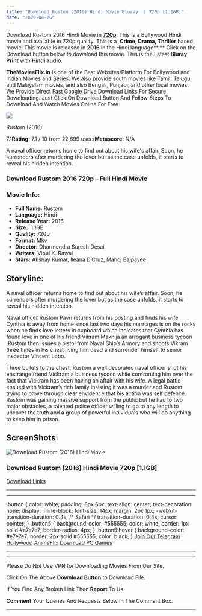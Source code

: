 ```yaml
---
title: "Download Rustom (2016) Hindi Movie Bluray || 720p [1.1GB]"
date: "2020-04-26"
---
```


Download Rustom 2016 Hindi Movie in [**720p**](https://1moviesflix.com/720p-movies/). This is a Bollywood Hindi movie and available in 720p quality. This is a  **Crime, Drama, Thriller** based movie. This movie is released in **2016** in the Hindi language**.** Click on the Download button below to download this movie. This is the Latest **Bluray Print** with **Hindi audio**.

**TheMoviesFlix.in** is one of the Best Websites/Platform For Bollywood and Indian Movies and Series. We also provide south movies like Tamil, Telugu and Malayalam movies, and also Bengali, Punjabi, and other local movies. We Provide Direct Fast Google Drive Download Links For Secure Downloading. Just Click On Download Button And Follow Steps To Download And Watch Movies Online For Free.

[![](https://m.media-amazon.com/images/M/MV5BNWFiMGZlMWUtYzBlNy00ZDlmLTg3YjYtNDBmOWQ4Y2ZjMjlkXkEyXkFqcGdeQXVyODE5NzE3OTE@._V1_SX300.jpg)](https://www.imdb.com/title/tt5165344/ "Rustom")

Rustom (2016)

7.1**Rating:** 7.1 / 10 from 22,699 users**Metascore:** N/A

A naval officer returns home to find out about his wife's affair. Soon, he surrenders after murdering the lover but as the case unfolds, it starts to reveal his hidden intention.

### Download Rustom 2016 720p – Full Hindi Movie

### Movie Info:

- **Full Name:** Rustom
- **Language:** Hindi
- **Release Year:** 2016
- **Size:**  1.1GB
- **Quality:** 720p
- **Format:** Mkv
- **Director:** Dharmendra Suresh Desai
- **Writers:** Vipul K. Rawal
- **Stars:** Akshay Kumar, Ileana D’Cruz, Manoj Bajpayee

## Storyline:

A naval officer returns home to find out about his wife’s affair. Soon, he surrenders after murdering the lover but as the case unfolds, it starts to reveal his hidden intention.

Naval officer Rustom Pavri returns from his posting and finds his wife Cynthia is away from home since last two days his marriages is on the rocks when he finds love letters in cupboard which indicates that Cynthia has found love in one of his friend Vikram Makhija an arrogant business tycoon ,Rustom then issues a pistol from Naval Ship’s Armory and shoots Vikram three times in his chest living him dead and surrender himself to senior inspector Vincent Lobo.

Three bullets to the chest, Rustom a well decorated naval officer shot his enstrange friend Vickram a business tycoon while confronting him over the fact that Vickram has been having an affair with his wife. A legal battle ensued with Vickram’s rich family insisting it was a murder and Rustom trying to prove through clear envidence that his action was self defence. Rustom was gaining massive support from the public but he had to two major obstacles, a talented police officer willing to go to any length to uncover the truth and a group of powerful individuals who will do anything to keep him in prison.

## ScreenShots:

![Download Rustom (2016) Hindi Movie](https://i.imgur.com/KQVStUi.jpg)

### Download Rustom (2016) Hindi Movie 720p \[1.1GB\]

[Download Links](https://1moviesflix.com?a270777880=ZndrcjRlNVZPZTVjc3dOZ2dzM2x1UTMvbjREb3p3Tms4NW14QVc2aWxJNkUrNHQrU0RCOEt6ZDRKVThLelkvVkgvNW54OVEzNU1WeTZ4R3AyY0YybCtQQkNCUTNPYUlTMVF6WmVjK2oxNnM9)

* * *

* * *

.button { color: white; padding: 8px 6px; text-align: center; text-decoration: none; display: inline-block; font-size: 14px; margin: 2px 1px; -webkit-transition-duration: 0.4s; /\* Safari \*/ transition-duration: 0.4s; cursor: pointer; } .button5 { background-color: #555555; color: white; border: 1px solid #e7e7e7; border-radius: 4px; } .button5:hover { background-color: #e7e7e7; border: 2px solid #555555; color: black; } [Join Our Telegram](http://gdrivepro.xyz/join.php) [Hollywood](https://moviesverse.com/) [AnimeFlix](https://animeflix.in/) [Download PC Games](https://gamesflix.net/)  

* * *

* * *

  

Please Do Not Use VPN for Downloading Movies From Our Site.

Click On The Above **Download Button** to Download File.

If You Find Any Broken Link Then **Report** To Us.

**Comment** Your Queries And Requests Below In The Comment Box.

* * *
